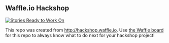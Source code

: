 ## Waffle.io Hackshop

[![Stories Ready to Work On](https://badge.waffle.io/ashumz/CodeAcross.svg?label=ready&title=Cards%20Ready%20To%20Work%20On)](https://waffle.io/ashumz/CodeAcross)

This repo was created from http://hackshop.waffle.io. Use [the Waffle board](https://waffle.io/ashumz/CodeAcross) for this repo to always know what to do next for your hackshop project!